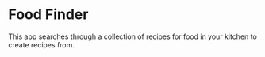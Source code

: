 # Food Finder

This app searches through a collection of recipes for food in your kitchen to create recipes from.
